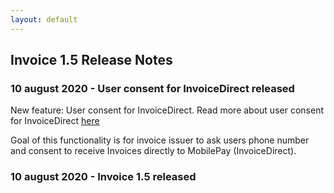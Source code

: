 ```yaml
---
layout: default
---
```


## Invoice 1.5 Release Notes
### <a name="response_code"></a> 10 august 2020 - User consent for InvoiceDirect released
New feature: User consent for InvoiceDirect. Read more about user consent for InvoiceDirect [here](https://mobilepaydev.github.io/MobilePay-Invoice/api_reference#direct-invoice-consent)

Goal of this functionality is for invoice issuer to ask users phone number and consent to receive Invoices directly to MobilePay (InvoiceDirect).

### <a name="response_code"></a> 10 august 2020 - Invoice 1.5 released
